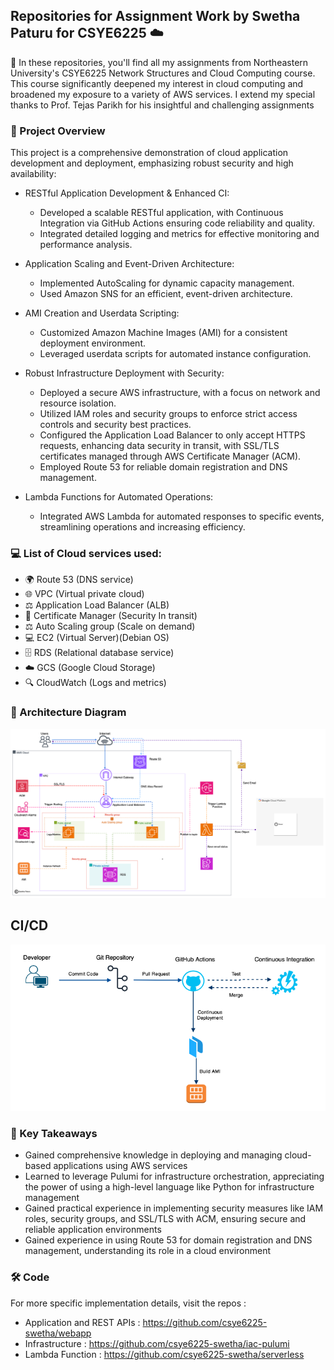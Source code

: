 ## Repositories for Assignment Work by Swetha Paturu for CSYE6225 ☁️

🌟 In these repositories, you'll find all my assignments from Northeastern University's CSYE6225 Network Structures and Cloud Computing course. This course significantly deepened my interest in cloud computing and broadened my exposure to a variety of AWS services. I extend my special thanks to Prof. Tejas Parikh for his insightful and challenging assignments 


### 🚀 Project Overview 

This project is a comprehensive demonstration of cloud application development and deployment, emphasizing robust security and high availability: 

- RESTful Application Development & Enhanced CI:
     - Developed a scalable RESTful application, with Continuous Integration via GitHub Actions ensuring code reliability and quality.
     - Integrated detailed logging and metrics for effective monitoring and performance analysis.
       
- Application Scaling and Event-Driven Architecture:
     - Implemented AutoScaling for dynamic capacity management.
     - Used Amazon SNS for an efficient, event-driven architecture.
       
- AMI Creation and Userdata Scripting:
     - Customized Amazon Machine Images (AMI) for a consistent deployment environment.
     - Leveraged userdata scripts for automated instance configuration.
       
- Robust Infrastructure Deployment with Security:
     - Deployed a secure AWS infrastructure, with a focus on network and resource isolation.
     - Utilized IAM roles and security groups to enforce strict access controls and security best practices.
     - Configured the Application Load Balancer to only accept HTTPS requests, enhancing data security in transit, with SSL/TLS certificates managed through AWS Certificate
       Manager (ACM).
     - Employed Route 53 for reliable domain registration and DNS management.
       
- Lambda Functions for Automated Operations:
     - Integrated AWS Lambda for automated responses to specific events, streamlining operations and increasing efficiency.


 ### 💻  List of Cloud services used:
  -  🌍 Route 53 (DNS service)
  -  🌐 VPC (Virtual private cloud)
  -  ⚖️ Application Load Balancer (ALB)
  -  🔏 Certificate Manager (Security In transit)
  -  ⚖️ Auto Scaling group (Scale on demand)
  -  💻 EC2 (Virtual Server)(Debian OS)
  -  🗄️ RDS (Relational database service)
  -  ☁️ GCS (Google Cloud Storage)
  -  🔍 CloudWatch (Logs and metrics)


### 📝 Architecture Diagram 

![Architecture](https://github.com/csye6225-swetha/.github/blob/main/csye6225-full.drawio.png)

## CI/CD 

![CICD](https://github.com/csye6225-swetha/.github/blob/main/cicd.drawio.png)


### 📘 Key Takeaways 

  - Gained comprehensive knowledge in deploying and managing cloud-based applications using AWS services
  - Learned to leverage Pulumi for infrastructure orchestration, appreciating the power of using a high-level language like Python for infrastructure management
  - Gained practical experience in implementing security measures like IAM roles, security groups, and SSL/TLS with ACM, ensuring secure and reliable application environments
  - Gained experience in using Route 53 for domain registration and DNS management, understanding its role in a cloud environment

###  🛠️ Code 
For more specific implementation details, visit the repos : 

- Application and REST APIs : https://github.com/csye6225-swetha/webapp
- Infrastructure            : https://github.com/csye6225-swetha/iac-pulumi
- Lambda Function           : https://github.com/csye6225-swetha/serverless
<!--

**Here are some ideas to get you started:**

🙋‍♀️ A short introduction - what is your organization all about?
🌈 Contribution guidelines - how can the community get involved?
👩‍💻 Useful resources - where can the community find your docs? Is there anything else the community should know?
🍿 Fun facts - what does your team eat for breakfast?
🧙 Remember, you can do mighty things with the power of [Markdown](https://docs.github.com/github/writing-on-github/getting-started-with-writing-and-formatting-on-github/basic-writing-and-formatting-syntax)
-->

